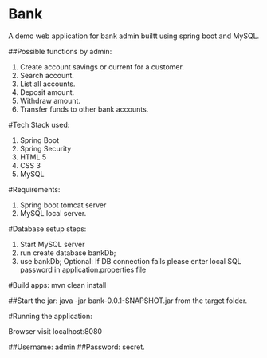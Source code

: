 # Bank
A demo web application for bank admin builtt using spring boot and MySQL.

##Possible functions by admin:
1. Create account savings or current for a customer.
2. Search account.
3. List all accounts.
4. Deposit amount.
5. Withdraw amount.
6. Transfer funds to other bank accounts.


#Tech Stack used:
1. Spring Boot
2. Spring Security
3. HTML 5
4. CSS 3
5. MySQL


#Requirements:
1. Spring boot tomcat server
2. MySQL local server.

#Database setup steps:

1. Start MySQL server
2. run create database bankDb;
3. use bankDb;
Optional: If DB connection fails please enter local SQL password in application.properties file

#Build apps:
mvn clean install

##Start the jar: java -jar bank-0.0.1-SNAPSHOT.jar from the target folder.

#Running the application:

Browser visit localhost:8080

##Username: admin
##Password: secret.
